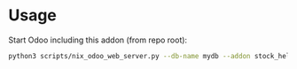 # Usage

Start Odoo including this addon (from repo root):

```bash
python3 scripts/nix_odoo_web_server.py --db-name mydb --addon stock_helper
```
